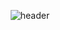<div align="center">
  
  ![header](https://capsule-render.vercel.app/api?type=Waving&color=#003459&height=400&section=header&text=Haseong%20Jung&fontColor=ffffff&fontSize=35&animation=fadeIn&fontAlignY=40)
</div>
